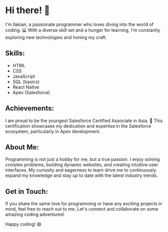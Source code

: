 # Hi there! 👋

I'm Ilakian, a passionate programmer who loves diving into the world of coding. 💻 With a diverse skill set and a hunger for learning, I'm constantly exploring new technologies and honing my craft.

## Skills:

- HTML
- CSS
- JavaScript
- SQL (basics)
- React Native
- Apex (Salesforce)

## Achievements:

I am proud to be the youngest Salesforce Certified Associate in Asia. 🌟 This certification showcases my dedication and expertise in the Salesforce ecosystem, particularly in Apex development.

## About Me:

Programming is not just a hobby for me, but a true passion. I enjoy solving complex problems, building dynamic websites, and creating intuitive user interfaces. My curiosity and eagerness to learn drive me to continuously expand my knowledge and stay up to date with the latest industry trends.

## Get in Touch:

If you share the same love for programming or have any exciting projects in mind, feel free to reach out to me. Let's connect and collaborate on some amazing coding adventures!

Happy coding! 😄
